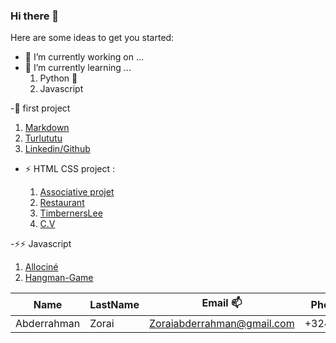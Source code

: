 ### Hi there 👋


Here are some ideas to get you started:

- 🔭 I’m currently working on ...
- 🌱 I’m currently learning ...
  1. Python 🐍
  1. Javascript
  
 
-🌱 first project

1. [Markdown](https://abderzorai.github.io/exercice-markdown/)
1. [Turlututu](https://abderzorai.github.io/Turlututu/)
1. [Linkedin/Github](https://abderzorai.github.io/)


- ⚡ HTML CSS project : 
 
  1. [Associative projet](https://abderzorai.github.io/medecinmonde/)
  1. [Restaurant](https://abderzorai.github.io/restaurant-css-framework/)
  1. [TimbernersLee](https://abderzorai.github.io/timbernerslee/)
  1. [C.V](https://abderzorai.github.io/mycv/)

-⚡⚡ Javascript
 1. [Allociné](https://abderzorai.github.io/frontend-AllezCine/)
 1. [Hangman-Game](https://abderzorai.github.io/Hangman/)
 
 
 


Name | LastName | Email 📫    | Phone number
------- | ---------------- | ---------- | ---------:
Abderrahman  | Zorai | Zoraiabderrahman@gmail.com | +32488692372

